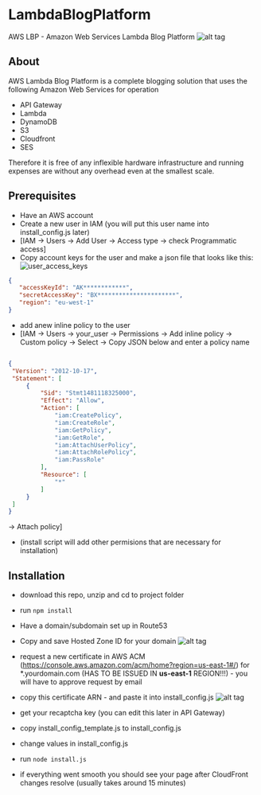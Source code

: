 # LambdaBlogPlatform
AWS LBP - Amazon Web Services Lambda Blog Platform
 ![alt tag](https://s3-us-west-2.amazonaws.com/s-media.si/static/img/LBP_perspective_UI.jpg)
## About
AWS Lambda Blog Platform is a complete blogging solution that uses the following Amazon Web Services for operation
 * API Gateway
 * Lambda
 * DynamoDB
 * S3
 * Cloudfront
 * SES
 
Therefore it is free of any inflexible hardware infrastructure and running expenses are without any overhead even at the smallest scale.

## Prerequisites
* Have an AWS account
* Create a new user in IAM (you will put this user name into install_config.js later)
 * [IAM -> Users -> Add User -> Access type -> check Programmatic access]
* Copy account keys for the user and make a json file that looks like this: 
 ![user_access_keys](https://s3-us-west-2.amazonaws.com/s-media.si/static/img/user_access_keys.png)

 ```json
 {
    "accessKeyId": "AK************", 
    "secretAccessKey": "BX**********************", 
    "region": "eu-west-1"
}
```
 * add anew inline policy to the user 
  * [IAM -> Users -> your_user -> Permissions -> Add inline policy -> Custom policy -> Select -> Copy JSON below and enter a policy name
  
   ```json

{
    "Version": "2012-10-17",
    "Statement": [
        {
            "Sid": "Stmt1481118325000",
            "Effect": "Allow",
            "Action": [
                "iam:CreatePolicy",
                "iam:CreateRole",
                "iam:GetPolicy",
                "iam:GetRole",
                "iam:AttachUserPolicy",
                "iam:AttachRolePolicy",
                "iam:PassRole"
            ],
            "Resource": [
                "*"
            ]
        }
    ]
}
```

 -> Attach policy]

 * (install script will add other permisions that are necessary for installation)
  
## Installation

 * download this repo, unzip and cd to project folder
 * run ```npm install```
 * Have a domain/subdomain set up in Route53 
 * Copy and save Hosted Zone ID for your domain
 ![alt tag](https://s3-us-west-2.amazonaws.com/s-media.si/static/img/hosted_zone.png)

 * request a new certificate in AWS ACM (https://console.aws.amazon.com/acm/home?region=us-east-1#/) for *.yourdomain.com (HAS TO BE ISSUED IN __us-east-1__ REGION!!!) - you will have to approve request by email
 * copy this certificate ARN - and paste it into install_config.js
 ![alt tag](https://s3-us-west-2.amazonaws.com/s-media.si/static/img/cert_arn.png)
 * get your recaptcha key (you can edit this later in API Gateway)
 * copy install_config_template.js to install_config.js
 * change values in install_config.js 
 * run ```node install.js```
 * if everything went smooth you should see your page after CloudFront changes resolve (usually takes around 15 minutes)
